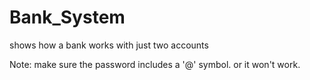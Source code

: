 # Bank_System

 shows how a bank works with just two accounts 
 
 Note: make sure the password includes a '@' symbol. or it won't work.
